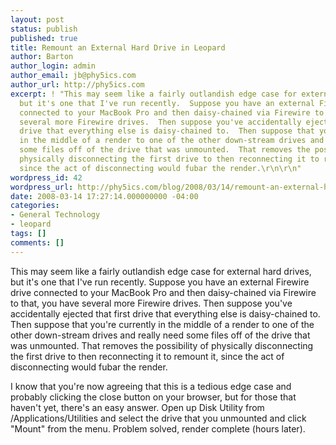 ```yaml
---
layout: post
status: publish
published: true
title: Remount an External Hard Drive in Leopard
author: Barton
author_login: admin
author_email: jb@phy5ics.com
author_url: http://phy5ics.com
excerpt: ! "This may seem like a fairly outlandish edge case for external hard drives,
  but it's one that I've run recently.  Suppose you have an external Firewire drive
  connected to your MacBook Pro and then daisy-chained via Firewire to that, you have
  several more Firewire drives.  Then suppose you've accidentally ejected that first
  drive that everything else is daisy-chained to.  Then suppose that you're currently
  in the middle of a render to one of the other down-stream drives and really need
  some files off of the drive that was unmounted.  That removes the possibility of
  physically disconnecting the first drive to then reconnecting it to remount it,
  since the act of disconnecting would fubar the render.\r\n\r\n"
wordpress_id: 42
wordpress_url: http://phy5ics.com/blog/2008/03/14/remount-an-external-hard-drive-in-leopard/
date: 2008-03-14 17:27:14.000000000 -04:00
categories:
- General Technology
- leopard
tags: []
comments: []
---
```

This may seem like a fairly outlandish edge case for external hard drives, but it's one that I've run recently.  Suppose you have an external Firewire drive connected to your MacBook Pro and then daisy-chained via Firewire to that, you have several more Firewire drives.  Then suppose you've accidentally ejected that first drive that everything else is daisy-chained to.  Then suppose that you're currently in the middle of a render to one of the other down-stream drives and really need some files off of the drive that was unmounted.  That removes the possibility of physically disconnecting the first drive to then reconnecting it to remount it, since the act of disconnecting would fubar the render.

<a id="more"></a><a id="more-42"></a> I know that you're now agreeing that this is a tedious edge case and probably clicking the close button on your browser, but for those that haven't yet, there's an easy answer.  Open up Disk Utility from /Applications/Utilities and select the drive that you unmounted and click "Mount" from the menu.  Problem solved, render complete (hours later).
